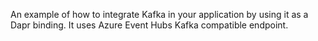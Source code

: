 An example of how to integrate Kafka in your application by using it as a Dapr binding. It uses Azure Event Hubs Kafka compatible endpoint.